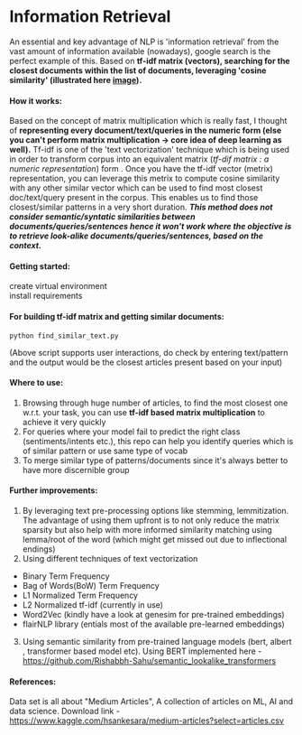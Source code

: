 # Information Retrieval
An essential and key advantage of NLP is 'information retrieval' from the vast amount of information available (nowadays), google search is the perfect example of this. Based on **tf-idf matrix (vectors), searching for the closest documents within the list of documents, leveraging 'cosine similarity' (illustrated here [image](https://user-images.githubusercontent.com/69572197/141833763-bd659ea3-5476-4e49-8f4c-a348eb40a162.png)).**


#### How it works:
Based on the concept of matrix multiplication which is really fast, I thought of **representing every document/text/queries in the numeric form (else you can't perform matrix multiplication -> core idea of deep learning as well).** Tf-idf is one of the 'text vectorization' technique which is being used in order to transform corpus into an equivalent matrix (*tf-dif matrix : a numeric representation*) form . Once you have the tf-idf vector (metrix) representation, you can leverage this metrix to compute cosine similarity with any other similar vector which can be used to find most closest doc/text/query present in the corpus. This enables us to find those closest/similar patterns in a very short duration. ***This method does not consider semantic/syntatic similarities between documents/queries/sentences hence it won't work where the objective is to retrieve look-alike documents/queries/sentences, based on the context.***  


#### Getting started:
create virtual environment<br>
install requirements

#### For building tf-idf matrix and getting similar documents: 
```
python find_similar_text.py
``` 
(Above script supports user interactions, do check by entering text/pattern and the output would be the closest articles present based on your input)

#### Where to use:
1) Browsing through huge number of articles, to find the most closest one w.r.t. your task, you can use **tf-idf based matrix multiplication** to achieve it very quickly
2) For queries where your model fail to predict the right class (sentiments/intents etc.), this repo can help you identify queries which is of similar pattern or use same type of vocab
3) To merge similar type of patterns/documents since it's always better to have more discernible group

#### Further improvements:
1) By leveraging text pre-processing options like stemming, lemmitization. The advantage of using them upfront is to not only reduce the matrix sparsity but also help with more informed similarity matching using lemma/root of the word (which might get missed out due to inflectional endings)
2) Using different techniques of text vectorization
- Binary Term Frequency
- Bag of Words(BoW) Term Frequency
- L1 Normalized Term Frequency
- L2 Normalized tf-idf (currently in use)
- Word2Vec (kindly have a look at genesim for pre-trained embeddings) 
- flairNLP library (entials most of the available pre-learned embeddings)
3) Using semantic similarity from pre-trained language models (bert, albert , transformer based model etc). Using BERT implemented here - https://github.com/Rishabbh-Sahu/semantic_lookalike_transformers

#### References: 
Data set is all about "Medium Articles", A collection of articles on ML, AI and data science. Download link - https://www.kaggle.com/hsankesara/medium-articles?select=articles.csv

